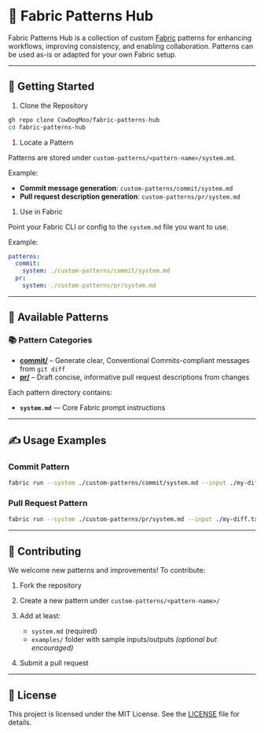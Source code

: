 # 🧵 Fabric Patterns Hub

Fabric Patterns Hub is a collection of custom [Fabric](https://github.com/danielmiessler/Fabric)
patterns for enhancing workflows, improving consistency, and enabling
collaboration. Patterns can be used as-is or adapted for your own Fabric setup.

---

## 🚀 Getting Started

1. Clone the Repository

```bash
gh repo clone CowDogMoo/fabric-patterns-hub
cd fabric-patterns-hub
```

1. Locate a Pattern

Patterns are stored under `custom-patterns/<pattern-name>/system.md`.

Example:

- **Commit message generation**: `custom-patterns/commit/system.md`
- **Pull request description generation**: `custom-patterns/pr/system.md`

1. Use in Fabric

Point your Fabric CLI or config to the `system.md` file you want to use.

Example:

```yaml
patterns:
  commit:
    system: ./custom-patterns/commit/system.md
  pr:
    system: ./custom-patterns/pr/system.md
```

---

## 📂 Available Patterns

### 📚 Pattern Categories

- **[commit/](custom-patterns/commit/)** – Generate clear, Conventional
  Commits-compliant messages from `git diff`
- **[pr/](custom-patterns/pr/)** – Draft concise, informative pull request
  descriptions from changes

Each pattern directory contains:

- **`system.md`** — Core Fabric prompt instructions

---

## ✍️ Usage Examples

### Commit Pattern

```bash
fabric run --system ./custom-patterns/commit/system.md --input ./my-diff.txt
```

### Pull Request Pattern

```bash
fabric run --system ./custom-patterns/pr/system.md --input ./my-diff.txt
```

---

## 🤝 Contributing

We welcome new patterns and improvements!
To contribute:

1. Fork the repository
1. Create a new pattern under `custom-patterns/<pattern-name>/`
1. Add at least:

   - `system.md` (required)
   - `examples/` folder with sample inputs/outputs _(optional but encouraged)_

1. Submit a pull request

---

## 📜 License

This project is licensed under the MIT License.
See the [LICENSE](LICENSE) file for details.
